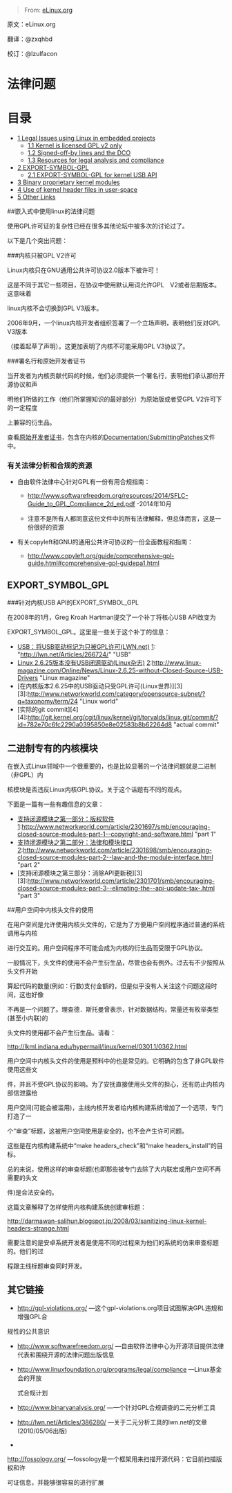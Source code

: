 > From: [eLinux.org](http://eLinux.org/Legal_Issues "http://eLinux.org/Legal_Issues")

原文：eLinux.org

翻译：@zxqhbd

校订：@lzulfacon

法律问题
==================



目录
========

-   [1 Legal Issues using Linux in embedded
    projects](#legal-issues-using-linux-in-embedded-projects)
    -   [1.1 Kernel is licensed GPL v2
        only](#kernel-is-licensed-gpl-v2-only)
    -   [1.2 Signed-off-by lines and the
        DCO](#signed-off-by-lines-and-the-dco)
    -   [1.3 Resources for legal analysis and
        compliance](#resources-for-legal-analysis-and-compliance)
-   [2 EXPORT\-SYMBOL\-GPL](#export-symbol-gpl)
    -   [2.1 EXPORT\-SYMBOL\-GPL for kernel USB
        API](#export-symbol-gpl-for-kernel-usb-api)
-   [3 Binary proprietary kernel
    modules](#binary-proprietary-kernel-modules)
-   [4 Use of kernel header files in
    user-space](#use-of-kernel-header-files-in-user-space)
-   [5 Other Links](#other-links)

##嵌入式中使用linux的法律问题


使用GPL许可证的复杂性已经在很多其他论坛中被多次的讨论过了。

以下是几个突出问题：

###内核只被GPL V2许可

Linux内核只在GNU通用公共许可协议2.0版本下被许可！

这是不同于其它一些项目，在协议中使用默认用词允许GPL　V2或者后期版本。这意味着

linux内核不会切换到GPL V3版本。

2006年9月，一个linux内核开发者组织签署了一个立场声明，表明他们反对GPL 
V3版本

（接着起草了声明）。这更加表明了内核不可能采用GPL V3协议了。

###署名行和原始开发者证书

当开发者为内核贡献代码的时候，他们必须提供一个署名行，表明他们承认那份开源协议和声

明他们所做的工作（他们所掌握知识的最好部分）为原始版或者受GPL V2许可下的一定程度

上兼容的衍生品。

查看[原始开发者证书][1]，包含在内核的[Documentation/SubmittingPatches][2]文件中。

[1]: "http://elinux.org/Developer_Certificate_Of_Origin" "原始开发者证书"

[2]: "http://git.kernel.org/cgit/linux/kernel/git/torvalds/linux.git/tree/Documentation/SubmittingPatches" "SubmittingPatches"

### 有关法律分析和合规的资源

* 自由软件法律中心针对GPL有一份有用合规指南：
  + http://www.softwarefreedom.org/resources/2014/SFLC-Guide_to_GPL_Compliance_2d_ed.pdf -2014年10月
  
  + 注意不是所有人都同意这份文件中的所有法律解释，但总体而言，这是一份很好的资源
  
* 有关copyleft和GNU的通用公共许可协议的一份全面教程和指南：
   * http://www.copyleft.org/guide/comprehensive-gpl-guide.html#comprehensive-gpl-guidepa1.html

## EXPORT\_SYMBOL\_GPL

###针对内核USB API的EXPORT_SYMBOL_GPL

在2008年的1月，Greg Kroah Hartman提交了一个补丁将核心USB API改变为

EXPORT_SYMBOL_GPL。这里是一些关于这个补丁的信息：

* [USB：将USB驱动标记为只被GPL许可(LWN.net)][1]
 [1]: "http://lwn.net/Articles/266724/" "USB"
* [Linux 2.6.25版本没有USB闭源驱动(Linux杂志)][2]
 [2]:http://www.linux-magazine.com/Online/News/Linux-2.6.25-without-Closed-Source-USB-Drivers "Linux magazine"
* [在内核版本2.6.25中的USB驱动只受GPL许可(Linux世界)][3]
 [3]:http://www.networkworld.com/category/opensource-subnet/?q=taxonomy/term/24 "Linux world"
* [实际的git commit][4]
[4]:http://git.kernel.org/cgit/linux/kernel/git/torvalds/linux.git/commit/?id=782e70c6fc2290a0395850e8e02583b8b62264d8 "actual commit"

## 二进制专有的内核模块

在嵌入式Linux领域中一个很重要的，也是比较显著的一个法律问题就是二进制（非GPL）内

核模块是否违反Linux内核GPL协议。关于这个话题有不同的观点。

下面是一篇有一些有趣信息的文章：

* [支持闭源模块之第一部分：版权软件][1]
  [1]:http://www.networkworld.com/article/2301697/smb/encouraging-closed-source-modules-part-1--copyright-and-software.html "part 1"
* [支持闭源模块之第二部分：法律和模块接口][2]
   [2]:http://www.networkworld.com/article/2301698/smb/encouraging-closed-source-modules-part-2--law-and-the-module-interface.html "part 2"
* [支持闭源模块之第三部分：消除API更新税][3]
  [3]:http://www.networkworld.com/article/2301701/smb/encouraging-closed-source-modules-part-3--elimating-the--api-update-tax-.html "part 3"


##用户空间中内核头文件的使用

在用户空间是允许使用内核头文件的，它是为了方便用户空间程序通过普通的系统调用与内核

进行交互的。用户空间程序不可能会成为内核的衍生品而受限于GPL协议。

一般情况下，头文件的使用不会产生衍生品，尽管也会有例外。过去有不少按照从头文件开始

算起代码的数量(例如：行数)支付金额的，但是似乎没有人关注这个问题这段时间，这也好像

不再是一个问题了。理查德．斯托曼曾表示，针对数据结构，常量还有枚举类型(甚至小内联)的

头文件的使用都不会产生衍生品。请看：

http://lkml.indiana.edu/hypermail/linux/kernel/0301.1/0362.html

用户空间中内核头文件的使用是预料中的也是常见的。它明确的包含了非GPL软件使用这些文

件，并且不受GPL协议的影响。为了安抚直接使用头文件的担心，还有防止内核内部信泄露给

用户空间(可能会被滥用)，主线内核开发者给内核构建系统增加了一个选项，专门打造了一

个“审查”标题，这被用户空间使用是安全的，也不会产生许可问题。

这些是在内核构建系统中“make headers_check”和“make headers_install”的目标。

总的来说，使用这样的审查标题(也即那些被专门去除了大内联宏或用户空间不再需要的头文

件)是合法安全的。

这篇文章解释了怎样使用内核构建系统创建审标题：


 http://darmawan-salihun.blogspot.jp/2008/03/sanitizing-linux-kernel-headers-strange.html
 
 需要注意的是安卓系统开发者是使用不同的过程来为他们的系统的仿来审查标题的。他们的过
 
 程跟主线标题审查同时开发。

## 其它链接

 * http://gpl-violations.org/  —这个gpl-violations.org项目试图解决GPL违规和增强GPL合
 
规性的公共意识

* http://www.softwarefreedom.org/ —自由软件法律中心为开源项目提供法律代表和围绕开源的法律问题出版信息

* http://www.linuxfoundation.org/programs/legal/compliance —Linux基金会的开放

  式合规计划
  
* http://www.binaryanalysis.org/ —一个针对GPL合规调查的二元分析工具

* http://lwn.net/Articles/386280/ —关于二元分析工具的lwn.net的文章(2010/05/06出版)
* 
http://fossology.org/ —fossology是一个框架用来扫描开源代码：它目前扫描版权和许

 可证信息，并能够很容易的进行扩展


